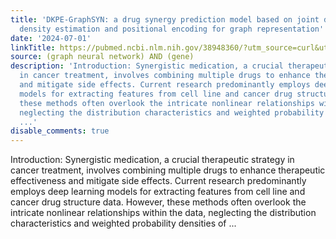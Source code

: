 ```yaml
---
title: 'DKPE-GraphSYN: a drug synergy prediction model based on joint dual kernel
  density estimation and positional encoding for graph representation'
date: '2024-07-01'
linkTitle: https://pubmed.ncbi.nlm.nih.gov/38948360/?utm_source=curl&utm_medium=rss&utm_campaign=pubmed-2&utm_content=1x5bM_TNL8gjogAcnslpo2s2PbDe-61JVM2h9yowOYSiZ7Dkrt&fc=20220919211934&ff=20240702183143&v=2.18.0.post9+e462414
source: (graph neural network) AND (gene)
description: 'Introduction: Synergistic medication, a crucial therapeutic strategy
  in cancer treatment, involves combining multiple drugs to enhance therapeutic effectiveness
  and mitigate side effects. Current research predominantly employs deep learning
  models for extracting features from cell line and cancer drug structure data. However,
  these methods often overlook the intricate nonlinear relationships within the data,
  neglecting the distribution characteristics and weighted probability densities of
  ...'
disable_comments: true
---
```

Introduction: Synergistic medication, a crucial therapeutic strategy in cancer treatment, involves combining multiple drugs to enhance therapeutic effectiveness and mitigate side effects. Current research predominantly employs deep learning models for extracting features from cell line and cancer drug structure data. However, these methods often overlook the intricate nonlinear relationships within the data, neglecting the distribution characteristics and weighted probability densities of ...